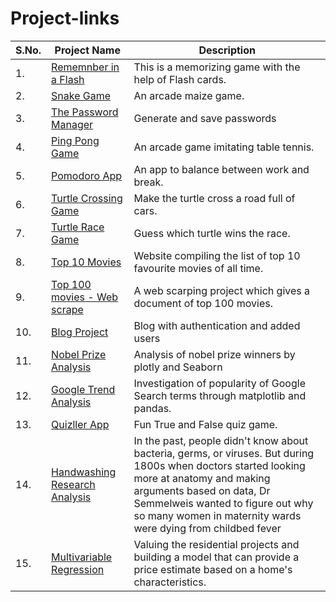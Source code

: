# Project-links
| S.No. | Project Name | Description |
| --- | --- | --- |
| 1. | [Rememnber in a Flash](https://github.com/NikitaSharma1342/Remember-in-a-Flash) | This is a memorizing game with the help of Flash cards. |
| 2. | [Snake Game](https://github.com/NikitaSharma1342/Snake-Game)| An arcade maize game. |
| 3. | [The Password Manager](https://github.com/NikitaSharma1342/Password-Manager) | Generate and save passwords |
| 4. | [Ping Pong Game](https://github.com/NikitaSharma1342/Ping-Pong-Game)| An arcade game imitating table tennis. |
| 5. | [Pomodoro App](https://github.com/NikitaSharma1342/Pomodoro_app) | An app to balance between work and break. |
| 6. | [Turtle Crossing Game](https://github.com/NikitaSharma1342/Turtle-Crossing-Game) | Make the turtle cross a road full of cars. |
| 7. | [Turtle Race Game](https://github.com/NikitaSharma1342/Turtle-Race) | Guess which turtle wins the race. |
| 8. | [Top 10 Movies](https://github.com/NikitaSharma1342/Top-10-Movies) | Website compiling the list of top 10 favourite movies of all time. |
| 9. | [Top 100 movies - Web scrape](https://github.com/NikitaSharma1342/Top-100-movies-web-scrape) | A web scarping project which gives a document of top 100 movies.|
| 10. | [Blog Project](https://github.com/NikitaSharma1342/Blog-Auth) | Blog with authentication and added users |
| 11. | [Nobel Prize Analysis](https://github.com/NikitaSharma1342/Nobel_prize-Analysis) | Analysis of nobel prize winners by plotly and Seaborn |
| 12. | [Google Trend Analysis](https://github.com/NikitaSharma1342/Google_Trend_Analysis) | Investigation of popularity of Google Search terms through matplotlib and pandas. |
| 13. | [Quizller App](https://github.com/NikitaSharma1342/Quizller-App) | Fun True and False quiz game. |
| 14. | [Handwashing Research Analysis](https://github.com/NikitaSharma1342/Handwashing_Analysis) | In the past, people didn't know about bacteria, germs, or viruses.  But  during 1800s when doctors started looking more at anatomy and making arguments based on data, Dr Semmelweis wanted to figure out why so many women in maternity wards were dying from childbed fever |
| 15. | [Multivariable Regression](https://github.com/NikitaSharma1342/Multivariable-regression) | Valuing the residential projects and building a model that can provide a price estimate based on a home's characteristics. |

